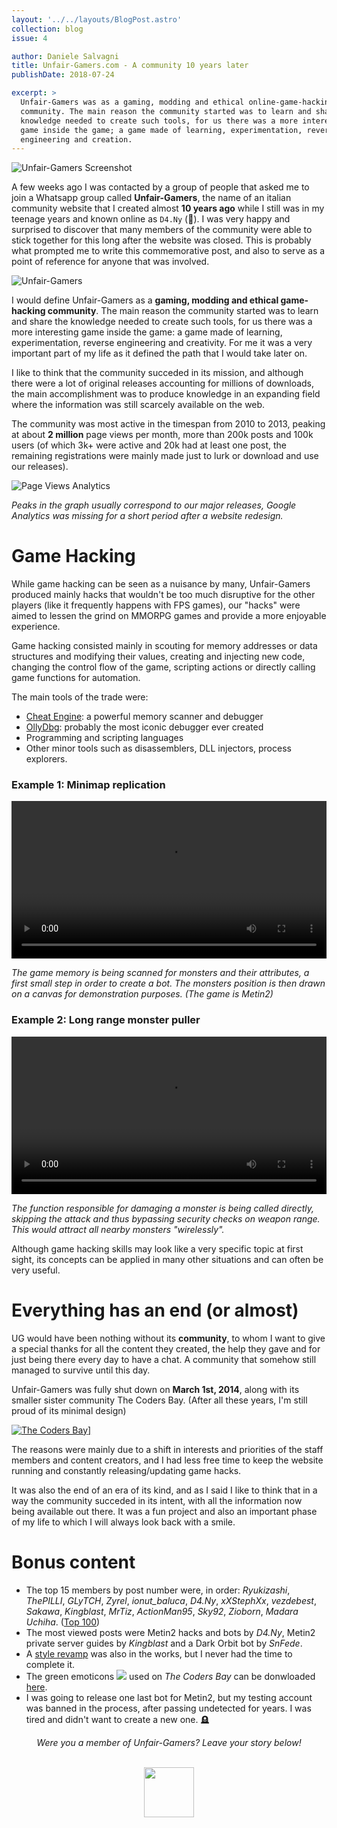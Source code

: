 ```yaml
---
layout: '../../layouts/BlogPost.astro'
collection: blog
issue: 4

author: Daniele Salvagni
title: Unfair-Gamers.com - A community 10 years later
publishDate: 2018-07-24

excerpt: >
  Unfair-Gamers was as a gaming, modding and ethical online-game-hacking
  community. The main reason the community started was to learn and share the
  knowledge needed to create such tools, for us there was a more interesting
  game inside the game; a game made of learning, experimentation, reverse
  engineering and creation.
---
```


![Unfair-Gamers Screenshot](/assets/img/content/002/ug-screenshot.png)

A few weeks ago I was contacted by a group of people that asked me to join a
Whatsapp group called **Unfair-Gamers**, the name of an italian community
website that I created almost **10 years ago** while I still was in my teenage
years and known online as `D4.Ny` (🤣). I was very happy and surprised to
discover that many members of the community were able to stick together for this
long after the website was closed. This is probably what prompted me to write
this commemorative post, and also to serve as a point of reference for anyone
that was involved.

![Unfair-Gamers](/assets/img/content/002/ug-splash.png)

I would define Unfair-Gamers as a **gaming, modding and ethical game-hacking
community**. The main reason the community started was to learn and share the
knowledge needed to create such tools, for us there was a more interesting game
inside the game: a game made of learning, experimentation, reverse engineering
and creativity. For me it was a very important part of my life as it defined the
path that I would take later on.

I like to think that the community succeded in its mission, and although there
were a lot of original releases accounting for millions of downloads, the main
accomplishment was to produce knowledge in an expanding field where the
information was still scarcely available on the web.

The community was most active in the timespan from 2010 to 2013, peaking at
about **2 million** page views per month, more than 200k posts and 100k users
(of which 3k+ were active and 20k had at least one post, the remaining
registrations were mainly made just to lurk or download and use our releases).

![Page Views Analytics](/assets/img/content/002/analytics-01.png)

_Peaks in the graph usually correspond to our major releases, Google Analytics
was missing for a short period after a website redesign._

# Game Hacking

While game hacking can be seen as a nuisance by many, Unfair-Gamers produced
mainly hacks that wouldn't be too much disruptive for the other players (like it
frequently happens with FPS games), our "hacks" were aimed to lessen the grind
on MMORPG games and provide a more enjoyable experience.

Game hacking consisted mainly in scouting for memory addresses or data
structures and modifying their values, creating and injecting new code, changing
the control flow of the game, scripting actions or directly calling game
functions for automation.

The main tools of the trade were:

- [Cheat Engine](https://www.cheatengine.org/): a powerful memory scanner and
  debugger
- [OllyDbg](http://www.ollydbg.de/): probably the most iconic debugger ever
  created
- Programming and scripting languages
- Other minor tools such as disassemblers, DLL injectors, process explorers.

### Example 1: Minimap replication

<video autoplay="autoplay" loop controls style="width:100%; height:auto;">
  <source src="/assets/img/content/002/minimap.mp4" type="video/mp4"></source>
</video>

_The game memory is being scanned for monsters and their attributes, a first
small step in order to create a bot. The monsters position is then drawn on a
canvas for demonstration purposes. (The game is Metin2)_

### Example 2: Long range monster puller

<video autoplay="autoplay" loop controls style="width:100%; height:auto;">
  <source src="/assets/img/content/002/mobber.mp4" type="video/mp4"></source>
</video>

_The function responsible for damaging a monster is being called directly,
skipping the attack and thus bypassing security checks on weapon range. This
would attract all nearby monsters "wirelessly"._

Although game hacking skills may look like a very specific topic at first sight,
its concepts can be applied in many other situations and can often be very
useful.

# Everything has an end (or almost)

UG would have been nothing without its **community**, to whom I want to give a
special thanks for all the content they created, the help they gave and for just
being there every day to have a chat. A community that somehow still managed to
survive until this day.

Unfair-Gamers was fully shut down on **March 1st, 2014**, along with its smaller
sister community The Coders Bay. (After all these years, I'm still proud of its
minimal design)

<a href="/assets/img/content/002/the-coders-bay.png" target="_blank">

![The Coders Bay](/assets/img/content/002/the-coders-bay.png)]

</a>

The reasons were mainly due to a shift in interests and priorities of the staff
members and content creators, and I had less free time to keep the website
running and constantly releasing/updating game hacks.

It was also the end of an era of its kind, and as I said I like to think that in
a way the community succeded in its intent, with all the information now being
available out there. It was a fun project and also an important phase of my life
to which I will always look back with a smile.

# Bonus content

- The top 15 members by post number were, in order: _Ryukizashi_, _ThePILLI_,
  _GLyTCH_, _Zyrel_, _ionut_baluca_, _D4.Ny_, _xXStephXx_, _vezdebest_,
  _Sakawa_, _Kingblast_, _MrTiz_, _ActionMan95_, _Sky92_, _Zioborn_, _Madara
  Uchiha_. ([Top 100](/assets/img/content/002/users-100.txt))
- The most viewed posts were Metin2 hacks and bots by _D4.Ny_, Metin2 private
  server guides by _Kingblast_ and a Dark Orbit bot by _SnFede_.
- A [style revamp](/assets/img/content/002/unreleased-mockup.png) was also in
  the works, but I never had the time to complete it.
- The green emoticons
  <img src="/assets/img/content/002/sisi.gif" style="display:inline;"> used on
  _The Coders Bay_ can be donwloaded
  [here](/assets/img/content/002/cb-emoticons.zip).
- I was going to release one last bot for Metin2, but my testing account was
  banned in the process, after passing undetected for years. I was tired and
  didn't want to create a new one. 🪦

<div align="center">

_Were you a member of Unfair-Gamers? Leave your story below!_

<br><img src="/assets/img/content/002/ug-dark.png"
  style="display:inline; width:5rem; display:inline-block;">

</div>
